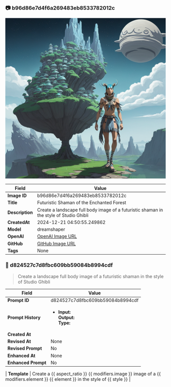 

### 📷 b96d86e7d4f6a269483eb8533782012c 


![data.id](./b96d86e7d4f6a269483eb8533782012c.jpg)


| Field          | Value                                                                                                                     |
|----------------|---------------------------------------------------------------------------------------------------------------------------|
| **Image ID**             | b96d86e7d4f6a269483eb8533782012c                                                                                                             |
| **Title**           | Futuristic Shaman of the Enchanted Forest                                                                                                       |
| **Description**           | Create a landscape full body image of a futuristic shaman in the style of Studio Ghibli                                                                                                       |
| **CreatedAt**        | 2024-12-21 04:50:55.249862                                                                                                        |
| **Model**        | dreamshaper                                                                                                        |
| **OpenAI**         | [OpenAI Image URL](http://192.168.1.85:8081/generated-images/b64129205199.png)                                                                                |
| **GitHub**         | [GitHub Image URL](https://raw.githubusercontent.com/Caneta-Silva/GODZ/refs/heads/main/images/b96d86e7d4f6a269483eb8533782012c/b96d86e7d4f6a269483eb8533782012c.jpg)                                                                                |
| **Tags**       | None                                                                                                                   |

### 📜 d824527c7d8fbc609bb59084b8994cdf

> Create a landscape full body image of a futuristic shaman in the style of Studio Ghibli

| Field          | Value                                                                                                                                                                      |
|----------------|----------------------------------------------------------------------------------------------------------------------------------------------------------------------------|
| **Prompt ID**  | d824527c7d8fbc609bb59084b8994cdf                                                                                                                                                            |
| **Prompt History** | <ul><li>**Input:**  <br> **Output:**  <br> **Type:** </li></ul> |
| **Created At** |                                                                                                                                                    |
| **Revised At** | None                                                                                                                                                   |
| **Revised Prompt** | No                                                                                                                                                                      |
| **Enhanced At** | None                                                                                                                                                  |
| **Enhanced Prompt** | No                                                                                                                                                                    |

| **Template**   | Create a {{ aspect_ratio }} {{ modifiers.image }} image of a {{ modifiers.element }} {{ element }} in the style of {{ style }}                                                                                                                                           |


